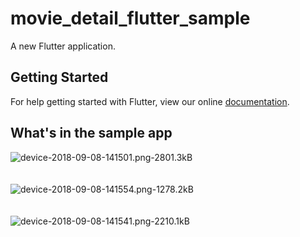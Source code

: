 # movie_detail_flutter_sample

A new Flutter application.

## Getting Started

For help getting started with Flutter, view our online
[documentation](https://flutter.io/).

## What's in the sample app

![device-2018-09-08-141501.png-2801.3kB][1]
<br>
<br>
<br>
![device-2018-09-08-141554.png-1278.2kB][2]
<br>
<br>
<br>
![device-2018-09-08-141541.png-2210.1kB][3]
<br>
<br>


  [1]: http://static.zybuluo.com/Wind729/z01a2e8xder6djxfdksjbnuz/device-2018-09-08-141501.png?imageView/2/w/450/q/90
  [2]: http://static.zybuluo.com/Wind729/59xnxfjm55phzkpwn8svywv1/device-2018-09-08-141554.png?imageView/2/w/450/q/90
  [3]: http://static.zybuluo.com/Wind729/enikqabomgo8z65auf8n8m18/device-2018-09-08-141541.png?imageView/2/w/450/q/80
